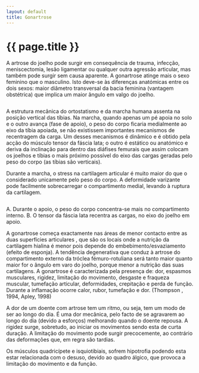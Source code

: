 ```yaml
---
layout: default
title: Gonartrose
---
```


# {{ page.title }}

A artrose do joelho pode surgir em consequência de trauma, infecção, meniscectomia, lesão ligamentar ou qualquer outra agressão articular, mas também pode surgir sem causa aparente.
A gonartrose atinge mais o sexo feminino que o masculino. Isto deve-se às diferenças anatómicas entre os dois sexos: maior diâmetro transversal da bacia feminina (vantagem obstétrica) que implica um maior ângulo em valgo do joelho.

<img alt="" src="{{ site.url }}/assets/index_clip_image002.jpg" />

A estrutura mecânica do ortostatismo e da marcha humana assenta na posição vertical das tíbias. Na marcha, quando apenas um pé apoia no solo e o outro avança (fase de apoio), o peso do corpo ficaria medialmente ao eixo da tíbia apoiada, se não existissem importantes mecanismos de recentragem da carga. Um desses mecanismos é dinâmico e é obtido pela acção do músculo tensor da fáscia lata; o outro é estático ou anatómico e deriva da inclinação para dentro das diáfises femurais que assim colocam os joelhos e tíbias o mais próximo possível do eixo das cargas geradas pelo peso do corpo (as tíbias são verticais).

Durante a marcha, o stress na cartilagem articular é muito maior do que o considerado unicamente pelo peso do corpo. A deformidade varizante pode facilmente sobrecarregar o compartimento medial, levando à ruptura da cartilagem.

<img alt="" src="{{ site.url }}/assets/index_clip_image002_0000.jpg" />

A. Durante o apoio, o peso do corpo concentra-se mais no compartimento interno.
B. O tensor da fáscia lata recentra as cargas, no eixo do joelho em apoio.

A gonartrose começa exactamente nas áreas de menor contacto entre as duas superfícies articulares , que são os locais onde a nutrição da cartilagem hialina é menor pois depende do embebimento/esvaziamento (efeito de esponja). A tendência degenerativa que conduz à artrose do compartimento externo da tróclea fémuro-rotuliana será tanto maior quanto maior for o ângulo em varo do joelho, porque menor a nutrição das suas  cartilagens.
A gonartrose é caracterizada pela presença de: dor, espasmos musculares, rigidez, limitação do movimento, desgaste e fraqueza muscular, tumefação articular, deformidades, crepitação e perda de função. Durante a inflamação ocorre calor, rubor, tumefação e dor. (Thompson , 1994, Apley, 1998)

A dor de um doente com artrose tem um ritmo, ou seja, tem um modo de ser ao longo do dia. É uma dor mecânica, pelo facto de se agravarem ao longo do dia (devido a esforços) melhorando quando o doente repousa. A rigidez surge, sobretudo, ao iniciar os movimentos sendo esta de curta duração. A limitação do movimento pode surgir precocemente, ao contrário das deformações que, em regra são tardias.

Os músculos quadricípete e isquiotibiais, sofrem hipotrofia podendo esta estar relacionada com o desuso, devido ao quadro álgico, que provoca a limitação do movimento e da função.
